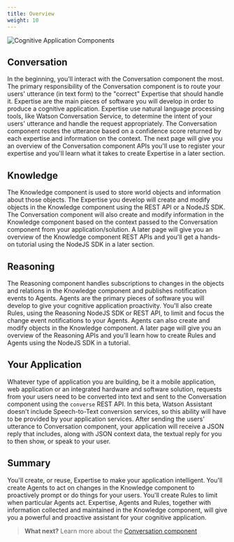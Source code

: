 ```yaml
---
title: Overview
weight: 10
---
```

![Cognitive Application Components]({{site.baseurl}}/images/wpa_overview2.png)


## Conversation 

In the beginning, you'll interact with the Conversation component the most.  The primary responsibility of the Conversation component is to route your users' utterance (in text form) to the "correct" Expertise that should handle it.  Expertise are the main pieces of software you will develop in order to produce a cognitive application.  Expertise use natural language processing tools, like Watson Conversation Service, to determine the intent of your users' utterance and handle the request appropriately.  The Conversation component routes the utterance based on a confidence score returned by each expertise and information on the context.  The next page will give you an overview of the Conversation component APIs you'll use to register your expertise and you'll learn what it takes to create Expertise in a later section.

## Knowledge 

The Knowledge component is used to store world objects and information about those objects.  The Expertise you develop will create and modify objects in the Knowledge component using the REST API or a NodeJS SDK.  The Conversation component will also create and modify information in the Knowledge component based on the context passed to the Conversation component from your application/solution.  A later page will give you an overview of the Knowledge component REST APIs and you'll get a hands-on tutorial using the NodeJS SDK in a later section. 

## Reasoning 

The Reasoning component handles subscriptions to changes in the objects and relations in the Knowledge component and publishes notification events to Agents.  Agents are the primary pieces of software you will develop to give your cognitive application proactivity.  You'll also create Rules, using the Reasoning NodeJS SDK or REST API, to limit and focus the change event notifications to your Agents.  Agents can also create and modify objects in the Knowledge component.  A later page will give you an overview of the Reasoning APIs and you'll learn how to create Rules and Agents using the NodeJS SDK in a tutorial.

## Your Application

Whatever type of application you are building, be it a mobile application, web application or an integrated hardware and software solution, requests from your users need to be converted into text and sent to the Conversation component using the `converse` REST API.  In this beta, Watson Assistant doesn't include Speech-to-Text conversion services, so this ability will have to be provided by your application services.  After sending the users' utterance to Conversation component, your application will receive a JSON reply that includes, along with JSON context data, the textual reply for you to then show, or speak to your user.

## Summary

You'll create, or reuse, Expertise to make your application intelligent.  You'll create Agents to act on changes in the Knowledge component to proactively prompt or do things for your users.  You'll create Rules to limit when particular Agents act.  Expertise, Agents and Rules, together with information collected and maintained in the Knowledge component, will give you a powerful and proactive assistant for your cognitive application. 

>**What next?**  Learn more about the [Conversation component]({{site.baseurl}}/understand-service/core) 
